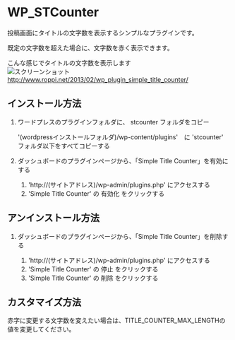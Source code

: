 WP_STCounter
==========

投稿画面にタイトルの文字数を表示するシンプルなプラグインです。

既定の文字数を超えた場合に、文字数を赤く表示できます。

こんな感じでタイトルの文字数を表示します  
![スクリーンショット](http://www.roppi.net/wordpress/wp-content/uploads/2013/02/2013-02-06_231924.png)  
<http://www.roppi.net/2013/02/wp_plugin_simple_title_counter/>


インストール方法
----------

1. ワードプレスのプラグインフォルダに、 stcounter フォルダをコピー

    '(wordpressインストールフォルダ)/wp-content/plugins'　に 'stcounter' フォルダ以下をすべてコピーする

2. ダッシュボードのプラグインページから、「Simple Title Counter」を有効にする

    1. 'http://(サイトアドレス)/wp-admin/plugins.php' にアクセスする
    2. 'Simple Title Counter' の 有効化 をクリックする


アンインストール方法
----------

1. ダッシュボードのプラグインページから、「Simple Title Counter」を削除する

    1. 'http://(サイトアドレス)/wp-admin/plugins.php' にアクセスする
    2. 'Simple Title Counter' の 停止 をクリックする
    3. 'Simple Title Counter' の 削除 をクリックする


カスタマイズ方法
----------

赤字に変更する文字数を変えたい場合は、TITLE_COUNTER_MAX_LENGTHの値を変更してください。
